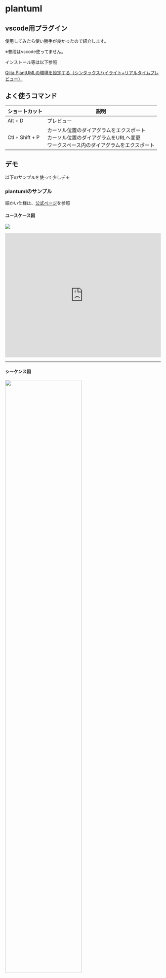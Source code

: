 # plantuml

## vscode用プラグイン

使用してみたら使い勝手が良かったので紹介します。

※普段はvscode使ってません。

インストール等は以下参照

[Qiita PlantUMLの環境を設定する（シンタックスハイライト+リアルタイムプレビュー）](https://qiita.com/koara-local/items/e7a7a7d68a4f99a91ab1)

## よく使うコマンド

|ショートカット |説明                                                                                                                              |
|---------------|----------------------------------------------------------------------------------------------------------------------------------|
|Alt + D        |プレビュー                                                                                                                        |
|Ctl + Shift + P|カーソル位置のダイアグラムをエクスポート<br>カーソル位置のダイアグラムをURLへ変更<br>ワークスペース内のダイアグラムをエクスポート |

## デモ

以下のサンプルを使って少しデモ

### plantumlのサンプル

細かい仕様は、[公式ページ](http://plantuml.com/)を参照

#### ユースケース図

![](../out/docs/plantuml/1_usecase/ユースケース図.png)

<iframe src="https://gist.github.com/kgfnk/c8e594d849b4ac90c1fbb3a6e8736c61.pibb" width="100%" height="400" allowtransparency="true" frameborder="0"></iframe>

---

#### シーケンス図

<img src="../out/docs/plantuml/2_sequence/シーケンス図.png" width="70%">

<iframe src="https://gist.github.com/kgfnk/f277dae2f447a6dd8a9b882cc873db36.pibb" width="100%" height="400" allowtransparency="true" frameborder="0"></iframe>

---

#### 状態遷移図

![](../out/docs/plantuml/3_state/状態遷移図.png)

<iframe src="https://gist.github.com/kgfnk/629c7a60d8fb67e797d1a4ba3722e14a.pibb" width="100%" height="400" allowtransparency="true" frameborder="0"></iframe>

---

#### アクティビティ図

![](../out/docs/plantuml/4_activity/アクティビティ図.png)

<iframe src="https://gist.github.com/kgfnk/046cb535d7a05c32ada1bd8aed090d07.pibb" width="100%" height="400" allowtransparency="true" frameborder="0"></iframe>

他サイトからの丸コピ

[フローチャート](http://plantuml.com/activity-diagram-beta#sdl)にも使えそう

---

#### クラス図

![](../out/docs/plantuml/5_class_diagram/クラス図.png)

<iframe src="https://gist.github.com/kgfnk/2238aef72ea75d31723c22c046311af8.pibb" width="100%" height="400" allowtransparency="true" frameborder="0"></iframe>

---

#### ER図

![](../out/docs/plantuml/6_er_diagram/ER図.png)

<iframe src="https://gist.github.com/kgfnk/a3f073e46d41d33822cb9bcdf587bdb1.pibb" width="100%" height="400" allowtransparency="true" frameborder="0"></iframe>

---

### おまけ

#### ガントチャート

![](../out/docs/plantuml/7_ganttchart/7_ganttchart.png)

複雑な事をするのは難しいかも

<iframe src="https://gist.github.com/kgfnk/badf79db88367ea4b3ec5d05150cb9b8.pibb" width="100%" height="400" allowtransparency="true" frameborder="0"></iframe>

---

#### 画面設計

![](../out/docs/plantuml/8_salt/8_salt.png)

シンプルな画面イメージになら使える？

<iframe src="https://gist.github.com/kgfnk/10d1a199e6668da822c4f09c3e9602ae.pibb" width="100%" height="400" allowtransparency="true" frameborder="0"></iframe>

### markdownに埋め込む

#### 直接埋め込む

直接以下のテキストを書くだけ

<iframe src="https://gist.github.com/kgfnk/81666b05957ef16cb6642c2145661ff7.pibb" width="100%" height="200" allowtransparency="true" frameborder="0"></iframe>

#### URLを埋め込む

カーソル位置のダイアグラムをURLへ変更

自動でmarkdown用リンクが作成される

```markdown
![plantuml](http://www.plantuml.com/plantuml/png/SoWkIImgAStDuULAJ2x9BrAmUjoyx77pdiTDsu2a5I-NGsfU2b0Q0000 "plantuml")
```

##### PlantUML ServerにGitHub Gistに登録したテキストを渡す方法(追記)

```markdown
![](http://www.plantuml.com/plantuml/proxy?src=https://gist.githubusercontent.com/kgfnk/c8e594d849b4ac90c1fbb3a6e8736c61/raw/6241430d37bfa82d41bbb7bc813da443132c68a7/1_usecase.puml)
```

#### 画像を作成して埋め込む

ワークスペース内のダイアグラムをエクスポート

`/out/`ディレクトリに画像を作成してくれる

## 似た仕組み

- [mermaidjs](https://mermaidjs.github.io)
- [Graphviz](http://graphviz.readthedocs.io/en/stable/index.html)
- [blockdiag](http://blockdiag.com/ja/index.html)

## 参考サイト

- [Visual Studio Code](https://code.visualstudio.com)
- [PlantUML](http://plantuml.com)
- [PlantUML Server](http://www.plantuml.com/plantuml/)
- [Qiita PlantUMLの環境を設定する（シンタックスハイライト+リアルタイムプレビュー）](https://qiita.com/koara-local/items/e7a7a7d68a4f99a91ab1)
